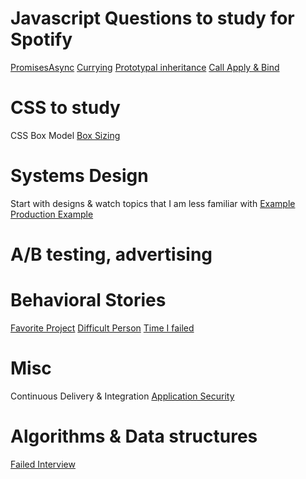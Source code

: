 # Javascript Questions to study for Spotify

[Promises](./JS/Promise.js)[Async](./JS/async.js)
[Currying](./JS/Currying.js)
[Prototypal inheritance](./JS/protoInheritance.js)
[Call Apply & Bind](./JS/CallBindApply.js)


# CSS to study
CSS Box Model
[Box Sizing](./CSS/boxModel)


# Systems Design
Start with designs & watch topics that I am less familiar with
[Example](./Systems/TaxiHailing/index.md)
[Production Example](https://sketchboard.me/dashboard/tm_Ut6yw8tC#/)

# A/B testing, advertising

# Behavioral Stories
[Favorite Project](./Stories/BigProblem.md)
[Difficult Person](./Stories/DifficultPerson.md)
[Time I failed](./Stories/Failed.md)

# Misc 
Continuous Delivery & Integration
[Application Security](./Security/Security.md)


# Algorithms & Data structures
[Failed Interview](./JS/jobs.js)